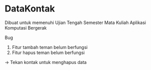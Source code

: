 # DataKontak

Dibuat untuk memenuhi Ujian Tengah Semester Mata Kuliah Aplikasi Komputasi Bergerak

Bug
1. Fitur tambah teman belum berfungsi
2. Fitur hapus teman belum berfungsi

-> Tekan kontak untuk menghapus data
